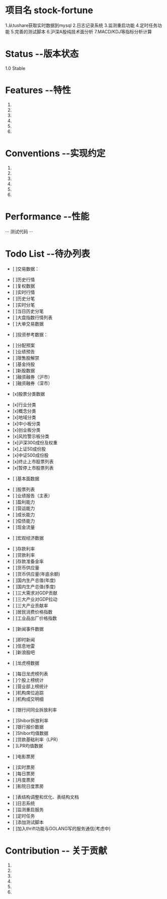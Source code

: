 # 项目名 stock-fortune
1.从tushare获取实时数据到mysql
2.日志记录系统
3.监测重启功能
4.定时任务功能
5.完善的测试脚本
6.沪深A股纯技术面分析
7.MACD/KDJ等指标分析计算

# Status --版本状态
1.0 Stable

# Features --特性
1.
2.
3.
4.
5.
6.

# Conventions --实现约定
1.
2.
3.
4.
5.
6.

# Performance --性能
···
测试代码
···


# Todo List --待办列表
* [ ]交易数据：
 + [ ]历史行情
 + [ ]复权数据
 + [ ]实时行情
 + [ ]历史分笔
 + [ ]实时分笔
 + [ ]当日历史分笔
 + [ ]大盘指数行情列表
 + [ ]大单交易数据
* [ ]投资参考数据：
 + [ ]分配预案
 + [ ]业绩预告
 + [ ]限售股解禁
 + [ ]基金持股
 + [ ]新股数据
 + [ ]融资融券（沪市）
 + [ ]融资融券（深市）
* [x]股票分类数据
 + [x]行业分类
 + [x]概念分类
 + [x]地域分类
 + [x]中小板分类
 + [x]创业板分类
 + [x]风险警示板分类
 + [x]沪深300成份及权重
 + [x]上证50成份股
 + [x]中证500成份股
 + [x]终止上市股票列表
 + [x]暂停上市股票列表
* [ ]基本面数据
 + [ ]股票列表
 + [ ]业绩报告（主表）
 + [ ]盈利能力
 + [ ]营运能力
 + [ ]成长能力
 + [ ]偿债能力
 + [ ]现金流量
* [ ]宏观经济数据
 + [ ]存款利率
 + [ ]贷款利率
 + [ ]存款准备金率
 + [ ]货币供应量
 + [ ]货币供应量(年底余额)
 + [ ]国内生产总值(年度)
 + [ ]国内生产总值(季度)
 + [ ]三大需求对GDP贡献
 + [ ]三大产业对GDP拉动
 + [ ]三大产业贡献率
 + [ ]居民消费价格指数
 + [ ]工业品出厂价格指数
* [ ]新闻事件数据
 + [ ]即时新闻
 + [ ]信息地雷
 + [ ]新浪股吧
* [ ]龙虎榜数据
 + [ ]每日龙虎榜列表
 + [ ]个股上榜统计
 + [ ]营业部上榜统计
 + [ ]机构席位追踪
 + [ ]机构成交明细
* [ ]银行间同业拆放利率
 + [ ]Shibor拆放利率
 + [ ]银行报价数据
 + [ ]Shibor均值数据
 + [ ]贷款基础利率（LPR）
 + [ ]LPR均值数据
* [ ]电影票房
 + [ ]实时票房
 + [ ]每日票房
 + [ ]月度票房
 + [ ]影院日度票房
* [ ]表结构调整和优化、表结构文档
* [ ]日志系统
* [ ]监测重启服务
* [ ]定时任务
* [ ]添加测试脚本
* [ ]加入thrift功能与GOLANG写的服务通信(考虑中)

# Contribution  -- 关于贡献
1.
2.
3.
4.
5.
6.